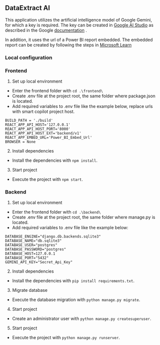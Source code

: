 ## DataExtract AI

This application utilizes the artificial intelligence model of Google Gemini, for which a key is required. The key can be created in [Google AI Studio](https://ai.google.dev/gemini-api/docs) as described in the Google [documentation](https://aistudio.google.com/app/apikey) .

In addition, it uses the url of a Power BI report embedded. The embedded report can be created by following the steps in [Microsoft Learn](https://learn.microsoft.com/en-us/fabric/security/service-admin-row-level-security)

### Local configuration
### Frontend

1. Set up local environment

- Enter the frontend folder with `cd .\frontend\`
- Create .env file at the project root, the same folder where package.json is located.
- Add required variables to .env file like the example below, replace urls with smart copilot project host.
```
BUILD_PATH = './build'
REACT_APP_API_HOST='127.0.0.1'
REACT_APP_API_HOST_PORT='8000'
REACT_APP_API_HOST_EXT='backend/v1'
REACT_APP_EMBED_URL='Power_BI_Embed_Url'
BROWSER = None
```
2. Install dependencies

- Install the dependencies with `npm install`.

3. Start project

- Execute the project with `npm start`.

### Backend

1. Set up local environment

- Enter the frontend folder with `cd .\backend\`
- Create .env file at the project root, the same folder where manage.py is located.
- Add required variables to .env file like the example below:
```
DATABASE_ENGINE="django.db.backends.sqlite3"
DATABASE_NAME="db.sqlite3"
DATABASE_USER="postgres"
DATABASE_PASSWORD="postgres"
DATABASE_HOST=127.0.0.1
DATABASE_PORT="5432"
GEMINI_API_KEY="Secret_Api_Key"
```

2. Install dependencies

- Install the dependencies with `pip install requirements.txt`.

3. Migrate database

- Execute the database migration with `python manage.py migrate`.

4. Start project

- Create an administrator user with `python manage.py createsuperuser`.

5. Start project

- Execute the project with `python manage.py runserver`.
